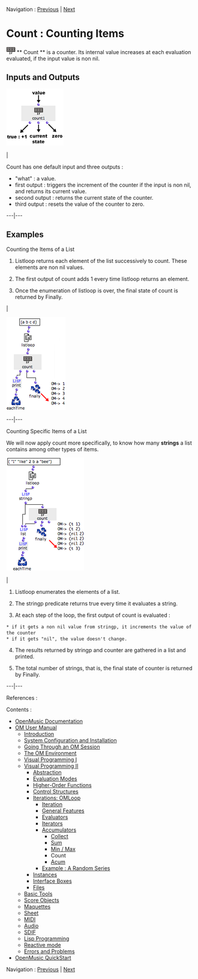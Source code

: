 
Navigation : [Previous](MinMax "page précédente\(Min / Max\)") |
[Next](Acum "Next\(Acum\)")

# Count : Counting Items

![](../res/count_icon.png) ** Count ** is a counter. Its internal value
increases at each evaluation evaluated, if the input value is non nil.

## Inputs and Outputs

![](../res/count-inouts.png)

|

Count has one default input and three outputs :

  * "what" : a value.
  * first output : triggers the increment of the counter if the input is non nil, and returns its current value. 
  * second output : returns the current state of the counter.
  * third output : resets the value of the counter to zero.

  
  
---|---  
  
## Examples

Counting the Items of a List

  1. Listloop returns each element of the list successively to count. These elements are non nil values. 

  2. The first output of count adds 1 every time listloop returns an element. 

  3. Once the enumeration of listloop is over, the final state of count is returned by Finally.

|

![](../res/count2a.png)  
  
---|---  
  
Counting Specific Items of a List

We will now apply count more specifically, to know how many  **strings** a
list contains among other types of items.

![](../res/count3a.png)

|

  1. Listloop enumerates the elements of a list. 

  2. The stringp predicate returns true every time it evaluates a string. 

  3. At each step of the loop, the first output of count is evaluated : 

    * if it gets a non nil value from stringp, it increments the value of the counter
    * if it gets "nil", the value doesn't change.
  4. The results returned by stringp and counter are gathered in a list and printed.

  5. The total number of strings, that is, the final state of counter is returned by Finally. 

  
  
---|---  
  
References :

Contents :

  * [OpenMusic Documentation](OM-Documentation)
  * [OM User Manual](OM-User-Manual)
    * [Introduction](00-Contents)
    * [System Configuration and Installation](Installation)
    * [Going Through an OM Session](Goingthrough)
    * [The OM Environment](Environment)
    * [Visual Programming I](BasicVisualProgramming)
    * [Visual Programming II](AdvancedVisualProgramming)
      * [Abstraction](Abstraction)
      * [Evaluation Modes](EvalModes)
      * [Higher-Order Functions](HighOrder)
      * [Control Structures](Control)
      * [Iterations: OMLoop](OMLoop)
        * [Iteration](LoopIntro)
        * [General Features](LoopGeneral)
        * [Evaluators](LoopEvaluators)
        * [Iterators](LoopIterators)
        * [Accumulators](LoopAccumulators)
          * [Collect](Collect)
          * [Sum](Sum)
          * [Min / Max](MinMax)
          * Count
          * [Acum](Acum)
        * [Example : A Random Series](LoopExample)
      * [Instances](Instances)
      * [Interface Boxes](InterfaceBoxes)
      * [Files](Files)
    * [Basic Tools](BasicObjects)
    * [Score Objects](ScoreObjects)
    * [Maquettes](Maquettes)
    * [Sheet](Sheet)
    * [MIDI](MIDI)
    * [Audio](Audio)
    * [SDIF](SDIF)
    * [Lisp Programming](Lisp)
    * [Reactive mode](Reactive)
    * [Errors and Problems](errors)
  * [OpenMusic QuickStart](QuickStart-Chapters)

Navigation : [Previous](MinMax "page précédente\(Min / Max\)") |
[Next](Acum "Next\(Acum\)")

